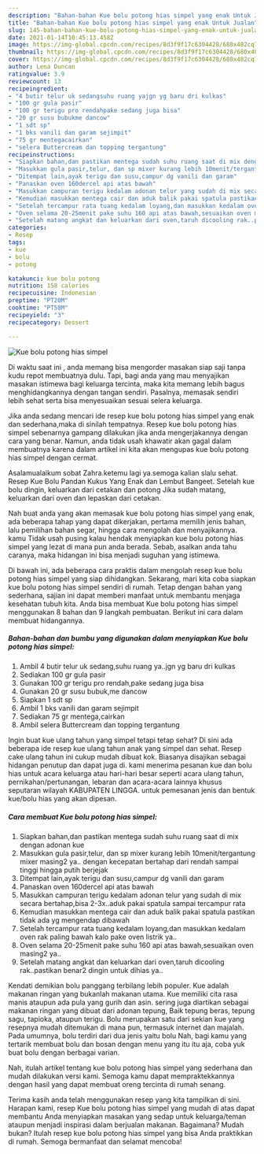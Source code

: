 ```yaml
---
description: "Bahan-bahan Kue bolu potong hias simpel yang enak Untuk Jualan"
title: "Bahan-bahan Kue bolu potong hias simpel yang enak Untuk Jualan"
slug: 145-bahan-bahan-kue-bolu-potong-hias-simpel-yang-enak-untuk-jualan
date: 2021-01-14T10:45:13.458Z
image: https://img-global.cpcdn.com/recipes/8d3f9f17c6304428/680x482cq70/kue-bolu-potong-hias-simpel-foto-resep-utama.jpg
thumbnail: https://img-global.cpcdn.com/recipes/8d3f9f17c6304428/680x482cq70/kue-bolu-potong-hias-simpel-foto-resep-utama.jpg
cover: https://img-global.cpcdn.com/recipes/8d3f9f17c6304428/680x482cq70/kue-bolu-potong-hias-simpel-foto-resep-utama.jpg
author: Lena Duncan
ratingvalue: 3.9
reviewcount: 13
recipeingredient:
- "4 butir telur uk sedangsuhu ruang yajgn yg baru dri kulkas"
- "100 gr gula pasir"
- "100 gr terigu pro rendahpake sedang juga bisa"
- "20 gr susu bubukme dancow"
- "1 sdt sp"
- "1 bks vanili dan garam sejimpit"
- "75 gr mentegacairkan"
- "selera Buttercream dan topping tergantung"
recipeinstructions:
- "Siapkan bahan,dan pastikan mentega sudah suhu ruang saat di mix dengan adonan kue"
- "Masukkan gula pasir,telur, dan sp mixer kurang lebih 10menit/tergantung mixer masing2 ya.. dengan kecepatan bertahap dari rendah sampai tinggi hingga putih berjejak"
- "Ditempat lain,ayak terigu dan susu,campur dg vanili dan garam"
- "Panaskan oven 160dercel api atas bawah"
- "Masukkan campuran terigu kedalam adonan telur yang sudah di mix secara bertahap,bisa 2-3x..aduk pakai spatula sampai tercampur rata"
- "Kemudian masukkan mentega cair dan aduk balik pakai spatula pastikan tidak ada yg mengendap dibawah"
- "Setelah tercampur rata tuang kedalam loyang,dan masukkan kedalam oven rak paling bawah kalo pake oven listrik ya.."
- "Oven selama 20-25menit pake suhu 160 api atas bawah,sesuaikan oven masing2 ya.."
- "Setelah matang angkat dan keluarkan dari oven,taruh dicooling rak..pastikan benar2 dingin untuk dihias ya.."
categories:
- Resep
tags:
- kue
- bolu
- potong

katakunci: kue bolu potong 
nutrition: 158 calories
recipecuisine: Indonesian
preptime: "PT20M"
cooktime: "PT58M"
recipeyield: "3"
recipecategory: Dessert

---
```



![Kue bolu potong hias simpel](https://img-global.cpcdn.com/recipes/8d3f9f17c6304428/680x482cq70/kue-bolu-potong-hias-simpel-foto-resep-utama.jpg)

Di waktu  saat ini , anda memang bisa mengorder masakan siap saji tanpa kudu repot membuatnya dulu. Tapi, bagi anda yang mau menyajikan masakan istimewa bagi keluarga tercinta, maka kita memang lebih bagus menghidangkannya dengan tangan sendiri. Pasalnya, memasak sendiri lebih sehat serta bisa menyesuaikan sesuai selera keluarga.

Jika anda sedang mencari ide resep kue bolu potong hias simpel yang enak dan sederhana,maka di sinilah tempatnya. Resep kue bolu potong hias simpel  sebenarnya gampang dilakukan jika anda mengerjakannya dengan cara yang benar. Namun, anda tidak usah khawatir akan gagal dalam membuatnya 
karena dalam artikel ini kita akan mengupas kue bolu potong hias simpel dengan cermat.  

Asalamualaikum sobat Zahra.ketemu lagi ya.semoga kalian slalu sehat. Resep Kue Bolu Pandan Kukus Yang Enak dan Lembut Bangeet. Setelah kue bolu dingin, keluarkan dari cetakan dan potong Jika sudah matang, keluarkan dari oven dan lepaskan dari cetakan.

Nah buat anda yang akan memasak kue bolu potong hias simpel yang enak, ada beberapa tahap yang dapat dikerjakan, pertama memilih jenis bahan, lalu pemilihan bahan segar, hingga cara mengolah dan menyajikannya. kamu Tidak usah pusing kalau hendak menyiapkan kue bolu potong hias simpel yang lezat di mana pun anda berada. Sebab, asalkan anda  tahu caranya, maka hidangan ini bisa menjadi suguhan yang istimewa.

Di bawah ini, ada beberapa cara praktis  dalam mengolah resep kue bolu potong hias simpel yang siap dihidangkan. Sekarang, mari kita coba siapkan kue bolu potong hias simpel sendiri di rumah. Tetap dengan bahan yang sederhana, sajian ini dapat memberi manfaat untuk membantu menjaga kesehatan tubuh kita. Anda bisa membuat Kue bolu potong hias simpel menggunakan 8 bahan dan 9 langkah pembuatan. Berikut ini cara dalam membuat hidangannya.

<!--inarticleads1-->

##### Bahan-bahan dan bumbu yang digunakan dalam menyiapkan Kue bolu potong hias simpel:

1. Ambil 4 butir telur uk sedang,suhu ruang ya..jgn yg baru dri kulkas
1. Sediakan 100 gr gula pasir
1. Gunakan 100 gr terigu pro rendah,pake sedang juga bisa
1. Gunakan 20 gr susu bubuk,me dancow
1. Siapkan 1 sdt sp
1. Ambil 1 bks vanili dan garam sejimpit
1. Sediakan 75 gr mentega,cairkan
1. Ambil selera Buttercream dan topping tergantung


Ingin buat kue ulang tahun yang simpel tetapi tetap sehat? Di sini ada beberapa ide resep kue ulang tahun anak yang simpel dan sehat. Resep cake ulang tahun ini cukup mudah dibuat kok. Biasanya disajikan sebagai hidangan penutup dan dapat juga di. kami menerima pesanan kue dan bolu hias untuk acara keluarga atau hari-hari besar seperti acara ulang tahun, pernikahan/pertunangan, lebaran dan acara-acara lainnya khusus seputaran wilayah KABUPATEN LINGGA. untuk pemesanan jenis dan bentuk kue/bolu hias yang akan dipesan. 

<!--inarticleads2-->

##### Cara membuat Kue bolu potong hias simpel:

1. Siapkan bahan,dan pastikan mentega sudah suhu ruang saat di mix dengan adonan kue
1. Masukkan gula pasir,telur, dan sp mixer kurang lebih 10menit/tergantung mixer masing2 ya.. dengan kecepatan bertahap dari rendah sampai tinggi hingga putih berjejak
1. Ditempat lain,ayak terigu dan susu,campur dg vanili dan garam
1. Panaskan oven 160dercel api atas bawah
1. Masukkan campuran terigu kedalam adonan telur yang sudah di mix secara bertahap,bisa 2-3x..aduk pakai spatula sampai tercampur rata
1. Kemudian masukkan mentega cair dan aduk balik pakai spatula pastikan tidak ada yg mengendap dibawah
1. Setelah tercampur rata tuang kedalam loyang,dan masukkan kedalam oven rak paling bawah kalo pake oven listrik ya..
1. Oven selama 20-25menit pake suhu 160 api atas bawah,sesuaikan oven masing2 ya..
1. Setelah matang angkat dan keluarkan dari oven,taruh dicooling rak..pastikan benar2 dingin untuk dihias ya..


Kendati demikian bolu panggang terbilang lebih populer. Kue adalah makanan ringan yang bukanlah makanan utama. Kue memiliki cita rasa manis ataupun ada pula yang gurih dan asin. sering juga diartikan sebagai makanan ringan yang dibuat dari adonan tepung, Baik tepung beras, tepung sagu, tapioka, ataupun terigu. Bolu merupakan satu dari sekian kue yang resepnya mudah ditemukan di mana pun, termasuk internet dan majalah. Pada umumnya, bolu terdiri dari dua jenis yaitu bolu Nah, bagi kamu yang tertarik membuat bolu dan bosan dengan menu yang itu itu aja, coba yuk buat bolu dengan berbagai varian. 

Nah, itulah artikel tentang  kue bolu potong hias simpel  yang sederhana dan mudah dilakukan versi kami. Semoga kamu dapat mempraktekkannya dengan hasil yang dapat membuat oreng tercinta di rumah senang. 

Terima kasih anda telah menggunakan resep yang kita tampilkan di sini. Harapan kami, resep  Kue bolu potong hias simpel yang mudah di atas dapat membantu Anda menyiapkan masakan yang sedap untuk keluarga/teman ataupun menjadi inspirasi dalam berjualan makanan. Bagaimana? Mudah bukan? Itulah resep kue bolu potong hias simpel yang bisa Anda praktikkan di rumah. Semoga bermanfaat dan selamat mencoba!

